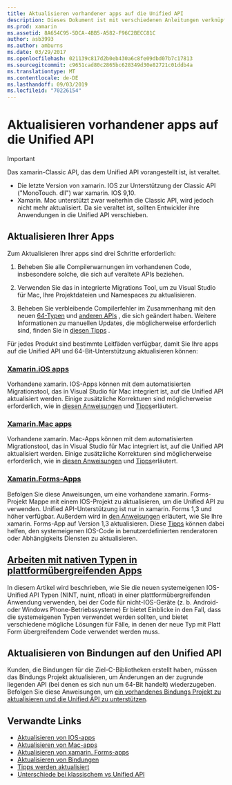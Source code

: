 ```yaml
---
title: Aktualisieren vorhandener apps auf die Unified API
description: Dieses Dokument ist mit verschiedenen Anleitungen verknüpft, in denen beschrieben wird, wie xamarin-Anwendungen auf die Unified API aktualisiert werden. Er erläutert xamarin. IOS-apps, xamarin. Mac-apps. Xamarin. Forms-apps, Native Typen in plattformübergreifenden apps und Bindungs Projekte.
ms.prod: xamarin
ms.assetid: 8A654C95-5DCA-4BB5-A582-F96C2BECC81C
author: asb3993
ms.author: amburns
ms.date: 03/29/2017
ms.openlocfilehash: 021139c817d2b0eb430a6c8fe09dbd07b7c17813
ms.sourcegitcommit: c9651cad80c2865bc628349d30e82721c01ddb4a
ms.translationtype: MT
ms.contentlocale: de-DE
ms.lasthandoff: 09/03/2019
ms.locfileid: "70226154"
---
```

# <a name="updating-existing-apps-to-the-unified-api"></a>Aktualisieren vorhandener apps auf die Unified API

> [!IMPORTANT]
> Das xamarin-Classic API, das dem Unified API vorangestellt ist, ist veraltet.
> - Die letzte Version von xamarin. IOS zur Unterstützung der Classic API ("MonoTouch. dll") war xamarin. IOS 9,10.
> - Xamarin. Mac unterstützt zwar weiterhin die Classic API, wird jedoch nicht mehr aktualisiert. Da sie veraltet ist, sollten Entwickler ihre Anwendungen in die Unified API verschieben.

## <a name="how-to-update-your-apps"></a>Aktualisieren Ihrer Apps

Zum Aktualisieren Ihrer apps sind drei Schritte erforderlich:

1. Beheben Sie alle Compilerwarnungen im vorhandenen Code, insbesondere solche, die sich auf veraltete APIs beziehen.

2. Verwenden Sie das in integrierte Migrations Tool, um zu Visual Studio für Mac, Ihre Projektdateien und Namespaces zu aktualisieren.

3. Beheben Sie verbleibende Compilerfehler im Zusammenhang mit den neuen [64-Typen](~/cross-platform/macios/nativetypes.md) und [anderen APIs](~/cross-platform/macios/unified/overview.md#deprecated-typos) , die sich geändert haben. Weitere Informationen zu manuellen Updates, die möglicherweise erforderlich sind, finden Sie in [diesen Tipps](~/cross-platform/macios/unified/updating-tips.md) .

Für jedes Produkt sind bestimmte Leitfäden verfügbar, damit Sie Ihre apps auf die Unified API und 64-Bit-Unterstützung aktualisieren können:

### <a name="xamarinios-appscross-platformmaciosunifiedupdating-ios-appsmd"></a>[Xamarin.iOS apps](~/cross-platform/macios/unified/updating-ios-apps.md)

Vorhandene xamarin. IOS-Apps können mit dem automatisierten Migrationstool, das in Visual Studio für Mac integriert ist, auf die Unified API aktualisiert werden. Einige zusätzliche Korrekturen sind möglicherweise erforderlich, wie in [diesen Anweisungen](~/cross-platform/macios/unified/updating-ios-apps.md) und [Tipps](~/cross-platform/macios/unified/updating-tips.md)erläutert.

### <a name="xamarinmac-appscross-platformmaciosunifiedupdating-mac-appsmd"></a>[Xamarin.Mac apps](~/cross-platform/macios/unified/updating-mac-apps.md)

Vorhandene xamarin. Mac-Apps können mit dem automatisierten Migrationstool, das in Visual Studio für Mac integriert ist, auf die Unified API aktualisiert werden. Einige zusätzliche Korrekturen sind möglicherweise erforderlich, wie in [diesen Anweisungen](~/cross-platform/macios/unified/updating-mac-apps.md) und [Tipps](~/cross-platform/macios/unified/updating-tips.md)erläutert.

### <a name="xamarinforms-appscross-platformmaciosunifiedupdating-xamarin-forms-appsmd"></a>[Xamarin.Forms-Apps](~/cross-platform/macios/unified/updating-xamarin-forms-apps.md)

Befolgen Sie diese Anweisungen, um eine vorhandene xamarin. Forms-Projekt Mappe mit einem IOS-Projekt zu aktualisieren, um die Unified API zu verwenden. Unified API-Unterstützung ist nur in xamarin. Forms 1,3 und höher verfügbar. Außerdem wird in [den Anweisungen](~/cross-platform/macios/unified/updating-xamarin-forms-apps.md) erläutert, wie Sie Ihre xamarin. Forms-App auf Version 1,3 aktualisieren. Diese [Tipps](~/cross-platform/macios/unified/updating-tips.md) können dabei helfen, den systemeigenen IOS-Code in benutzerdefinierten renderatoren oder Abhängigkeits Diensten zu aktualisieren.

## <a name="working-with-native-types-in-cross-platform-appscross-platformmaciosnativetypesmd"></a>[Arbeiten mit nativen Typen in plattformübergreifenden Apps](~/cross-platform/macios/nativetypes.md)

In diesem Artikel wird beschrieben, wie Sie die neuen systemeigenen IOS-Unified API Typen (NINT, nuint, nfloat) in einer plattformübergreifenden Anwendung verwenden, bei der Code für nicht-IOS-Geräte (z. b. Android-oder Windows Phone-Betriebssysteme) Er bietet Einblicke in den Fall, dass die systemeigenen Typen verwendet werden sollten, und bietet verschiedene mögliche Lösungen für Fälle, in denen der neue Typ mit Platt Form übergreifendem Code verwendet werden muss.

## <a name="update-bindings-to-the-unified-api"></a>Aktualisieren von Bindungen auf den Unified API

Kunden, die Bindungen für die Ziel-C-Bibliotheken erstellt haben, müssen das Bindungs Projekt aktualisieren, um Änderungen an der zugrunde liegenden API (bei denen es sich nun um 64-Bit handelt) wiederzugeben.
Befolgen Sie diese Anweisungen, um [ein vorhandenes Bindungs Projekt zu aktualisieren und die Unified API zu unterstützen](~/cross-platform/macios/unified/update-binding.md).

## <a name="related-links"></a>Verwandte Links

- [Aktualisieren von IOS-apps](~/cross-platform/macios/unified/updating-ios-apps.md)
- [Aktualisieren von Mac-apps](~/cross-platform/macios/unified/updating-mac-apps.md)
- [Aktualisieren von xamarin. Forms-apps](~/cross-platform/macios/unified/updating-xamarin-forms-apps.md)
- [Aktualisieren von Bindungen](~/cross-platform/macios/unified/update-binding.md)
- [Tipps werden aktualisiert](~/cross-platform/macios/unified/updating-tips.md)
- [Unterschiede bei klassischem vs Unified API](https://github.com/xamarin/release-notes-archive/blob/master/release-notes/ios/api_changes/classic-vs-unified-8.6.0/index.md)
